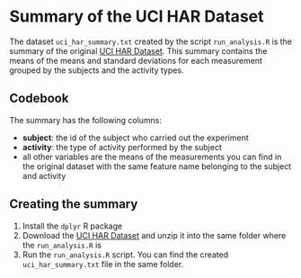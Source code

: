 # Summary of the UCI HAR Dataset

The dataset ```uci_har_summary.txt``` created by the script ```run_analysis.R``` is the summary of the original [UCI HAR Dataset](http://archive.ics.uci.edu/ml/datasets/Human+Activity+Recognition+Using+Smartphones). This summary contains the means of the means and standard deviations for each measurement grouped by the subjects and the activity types.

## Codebook

The summary has the following columns:
- **subject**: the id of the subject who carried out the experiment
- **activity**: the type of activity performed by the subject
- all other variables are the means of the measurements you can find in the original dataset with the same feature name belonging to the subject and activity

## Creating the summary
1. Install the ```dplyr``` R package
2. Download the [UCI HAR Dataset](http://archive.ics.uci.edu/ml/datasets/Human+Activity+Recognition+Using+Smartphones) and unzip it into the same folder where the ```run_analysis.R``` is
3. Run the ```run_analysis.R``` script. You can find the created ```uci_har_summary.txt``` file in the same folder.